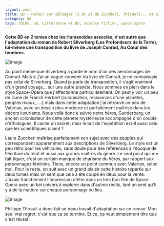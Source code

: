 ```yaml
---
layout: post
title: BD - Retour sur Belzagor (1 et 2) de Zuccheri, Thirault... et Silverberg (2017)
category: bd
tags: 2010s, bd, Littérature et BD, science fiction, space opera
---
```

**Cette BD en 2 tomes chez les Humanoïdes associés, n'est autre que l'adaptation du roman de Robert Silverberg (Les Profondeurs de la Terre), lui-même une transposition du livre de Joseph Conrad, Au Cœur des ténèbres.**

![image](https://filedn.eu/llqi9IBxlYouGRXYG2xlROb/img/2019/belzagor1.jpg)

Au point même que Silverberg a gardé le nom d'un des personnages de Conrad. Mais si j'ai un vague souvenir du livre de Conrad, je ne connaissais pas celui de Silverberg. Quand je parle de transposition, il s'agit vraiment d'un grand voyage... sur une autre planète. Nous sommes en plein dans le style Space-Opera que j'affectionne particulièrement. On peut y voir un peu de Dune de Franck Herbert (colonisation, ressources d'une planètes, peuples rivaux, ....) mais dans cette adaptation j'ai retrouvé un peu de Valerian, avec un dessin plus moderne et parfaitement maîtrisé dans les décors luxuriants. Nous voilà donc à suivre notre héros, Gunderberg, un ancien colonisateur de cette planète mystérieuse accompagné d'un couple d'éthologues. Il cache un secret, mais le but de l'expédition est-il aussi celui que les scientifiques disent ? 

Laura Zuccheri maîtrise parfaitement son sujet avec des peuples qui correspondent apparemment aux descriptions de Silverberg. Le style est un peu rétro pour les véhicules, sans doute pour des références à l'époque de l'écriture du récit et aussi aux grands maîtres du genre. Le seul point qui me fait tiquer, c'est un certain manque de charisme du héros, par rapport aux personnages féminins. Tiens, encore un point commun avec Valerian, selon moi. Pour le reste, on suit avec un grand plaisir cette histoire répartie sur deux tomes mais on sent que cela a été coupé en deux pour la vente. J'avais franchement l'impression d'être dans un très bon film de Space Opera avec un bel univers à explorer dans d'autres récits, tant on sent qu'il y a de la matière sur chaque personnage ou lieu.

![image](https://filedn.eu/llqi9IBxlYouGRXYG2xlROb/img/2019/belzagor2.jpg)

Philippe Thirault a donc fait un beau travail d'adaptation sur ce roman. Mon seul vrai regret, c'est que ça se termine. Et ça, ça veut simplement dire que c'est réussi !

